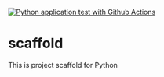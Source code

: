 [![Python application test with Github Actions](https://github.com/cvilcherrezz/scaffold/actions/workflows/main.yml/badge.svg)](https://github.com/cvilcherrezz/scaffold/actions/workflows/main.yml)

# scaffold
This is project scaffold for Python


